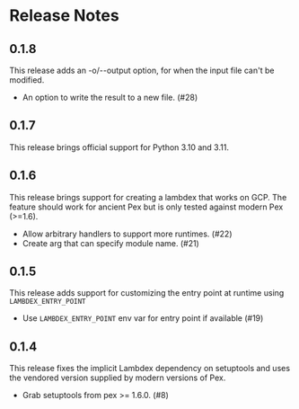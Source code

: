 # Release Notes

## 0.1.8

This release adds an -o/--output option, for when the input file can't be modified.

* An option to write the result to a new file. (#28)

## 0.1.7

This release brings official support for Python 3.10 and 3.11.

## 0.1.6

This release brings support for creating a lambdex that works on GCP. The feature should work for
ancient Pex but is only tested against modern Pex (>=1.6).

* Allow arbitrary handlers to support more runtimes. (#22)
* Create arg that can specify module name. (#21)

## 0.1.5

This release adds support for customizing the entry point at runtime using `LAMBDEX_ENTRY_POINT`

* Use `LAMBDEX_ENTRY_POINT` env var for entry point if available (#19)

## 0.1.4

This release fixes the implicit Lambdex dependency on setuptools and uses the vendored version
supplied by modern versions of Pex.

* Grab setuptools from pex >= 1.6.0. (#8)
